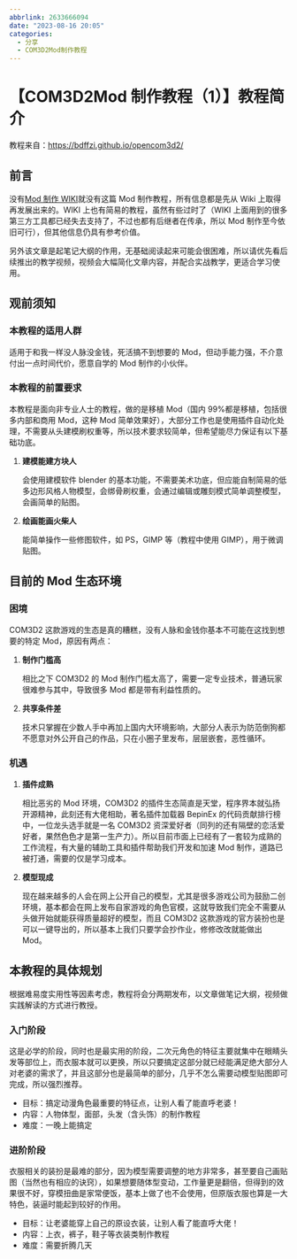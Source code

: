 ```yaml
---
abbrlink: 2633666094
date: "2023-08-16 20:05"
categories:
  - 分享
  - COM3D2Mod制作教程
---
```


# 【COM3D2Mod 制作教程（1）】教程简介

教程来自：<https://bdffzi.github.io/opencom3d2/>

## 前言

没有[Mod 制作 WIKI](https://seesaawiki.jp/com3d2mod_wiki/d/%bb%c8%cd%d1%a5%c4%a1%bc%a5%eb)就没有这篇 Mod 制作教程，所有信息都是先从 Wiki 上取得再发展出来的。WIKI 上也有简易的教程，虽然有些过时了（WIKI 上面用到的很多第三方工具都已经失去支持了，不过也都有后继者在传承，所以 Mod 制作至今依旧可行），但其他信息仍具有参考价值。

另外该文章是起笔记大纲的作用，无基础阅读起来可能会很困难，所以请优先看后续推出的教学视频，视频会大幅简化文章内容，并配合实战教学，更适合学习使用。

## 观前须知

### 本教程的适用人群

适用于和我一样没人脉没金钱，死活搞不到想要的 Mod，但动手能力强，不介意付出一点时间代价，愿意自学的 Mod 制作的小伙伴。

### 本教程的前置要求

本教程是面向非专业人士的教程，做的是移植 Mod（国内 99%都是移植，包括很多内部和商用 Mod，这种 Mod 简单效果好），大部分工作也是使用插件自动化处理，不需要从头建模刷权重等，所以技术要求较简单，但希望能尽力保证有以下基础功底。

1. **建模能建方块人**

   会使用建模软件 blender 的基本功能，不需要美术功底，但应能自制简易的低多边形风格人物模型，会绑骨刷权重，会通过编辑或雕刻模式简单调整模型，会画简单的贴图。

2. **绘画能画火柴人**

   能简单操作一些修图软件，如 PS，GIMP 等（教程中使用 GIMP），用于微调贴图。

## 目前的 Mod 生态环境

### 困境

COM3D2 这款游戏的生态是真的糟糕，没有人脉和金钱你基本不可能在这找到想要的特定 Mod，原因有两点：

1. **制作门槛高**

   相比之下 COM3D2 的 Mod 制作门槛太高了，需要一定专业技术，普通玩家很难参与其中，导致很多 Mod 都是带有利益性质的。

2. **共享条件差**

   技术只掌握在少数人手中再加上国内大环境影响，大部分人表示为防范倒狗都不愿意对外公开自己的作品，只在小圈子里发布，层层嵌套，恶性循环。

### 机遇

1. **插件成熟**

   相比恶劣的 Mod 环境，COM3D2 的插件生态简直是天堂，程序界本就弘扬开源精神，此刻还有大佬相助，著名插件加载器 BepinEx 的代码贡献排行榜中，一位龙头选手就是一名 COM3D2 资深爱好者（同列的还有隔壁的恋活爱好者，果然色色才是第一生产力）。所以目前市面上已经有了一套较为成熟的工作流程，有大量的辅助工具和插件帮助我们开发和加速 Mod 制作，道路已被打通，需要的仅是学习成本。

2. **模型现成**

   现在越来越多的人会在网上公开自己的模型，尤其是很多游戏公司为鼓励二创环境，基本都会在网上发布自家游戏的角色官模，这就导致我们完全不需要从头做开始就能获得质量超好的模型，而且 COM3D2 这款游戏的官方装扮也是可以一键导出的，所以基本上我们只要学会抄作业，修修改改就能做出 Mod。

## 本教程的具体规划

根据难易度实用性等因素考虑，教程将会分两期发布，以文章做笔记大纲，视频做实践解读的方式进行教授。

### 入门阶段

这是必学的阶段，同时也是最实用的阶段，二次元角色的特征主要就集中在眼睛头发等部位上，而衣服本就可以更换，所以只要搞定这部分就已经能满足绝大部分人对老婆的需求了，并且这部分也是最简单的部分，几乎不怎么需要动模型贴图即可完成，所以强烈推荐。

- 目标：搞定动漫角色最重要的特征点，让别人看了能直呼老婆！
- 内容：人物体型，面部，头发（含头饰）的制作教程
- 难度：一晚上能搞定

### 进阶阶段

衣服相关的装扮是最难的部分，因为模型需要调整的地方非常多，甚至要自己画贴图（当然也有相应的诀窍），如果想要随体型变动，工作量更是翻倍，但得到的效果很不好，穿模扭曲是家常便饭，基本上做了也不会使用，但原版衣服也算是一大特色，装逼时能起到较好的作用。

- 目标：让老婆能穿上自己的原设衣装，让别人看了能直呼大佬！
- 内容：上衣，裤子，鞋子等衣装类制作教程
- 难度：需要折腾几天
